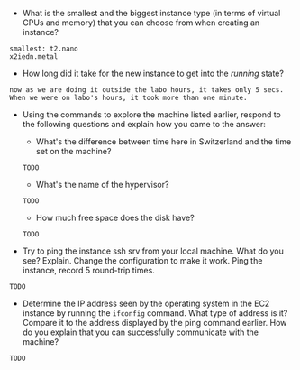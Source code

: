 * What is the smallest and the biggest instance type (in terms of
  virtual CPUs and memory) that you can choose from when creating an
  instance?

```
smallest: t2.nano
x2iedn.metal
```

* How long did it take for the new instance to get into the _running_
  state?

```
now as we are doing it outside the labo hours, it takes only 5 secs. When we were on labo's hours, it took more than one minute.
```

* Using the commands to explore the machine listed earlier, respond to
  the following questions and explain how you came to the answer:

    * What's the difference between time here in Switzerland and the time set on
      the machine?
      
    ```
    TODO
    ```

    * What's the name of the hypervisor?
    
    ```
    TODO
    ```

    * How much free space does the disk have?
    
    ```
    TODO
    ```


* Try to ping the instance ssh srv from your local machine. What do you see?
  Explain. Change the configuration to make it work. Ping the
  instance, record 5 round-trip times.

```
TODO
```

* Determine the IP address seen by the operating system in the EC2
  instance by running the `ifconfig` command. What type of address
  is it? Compare it to the address displayed by the ping command
  earlier. How do you explain that you can successfully communicate
  with the machine?

```
TODO
```
